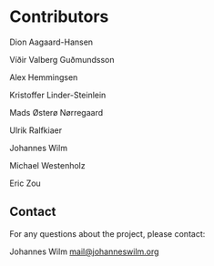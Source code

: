 # Contributors

Dion Aagaard-Hansen

Víðir Valberg Guðmundsson

Alex Hemmingsen

Kristoffer Linder-Steinlein

Mads Østerø Nørregaard

Ulrik Ralfkiaer

Johannes Wilm

Michael Westenholz

Eric Zou

## Contact

For any questions about the project, please contact:

Johannes Wilm <mail@johanneswilm.org>
